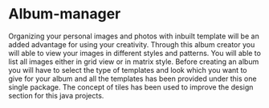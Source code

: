 # Album-manager
Organizing your personal images and photos with inbuilt template will be an added advantage for using your creativity. Through this album creator you will able to view your images in different styles and patterns. You will able to list all images either in grid view or in matrix style. Before creating an album you will have to select the type of templates and look which you want to give for your album and all the templates has been provided under this one single package. The concept of tiles has been used to improve the design section for this java projects.  
